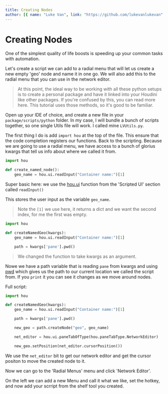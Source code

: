 ```yaml
---
title: Creating Nodes
author: [{ name: "Luke Van", link: "https://github.com/lukevanlukevan" }]
---
```


# Creating Nodes

One of the simplest quality of life boosts is speeding up your common tasks with automation.

Let's create a script we can add to a radial menu that will let us create a new empty 'geo' node and name it in one go. We will also add this to the radial menu that you can use in the network editor.

> At this point, the ideal way to be working with all these python setups is to create a personal package and have it linked into your Houdini like other packages. If you're confused by this, you can read more here. This tutorial uses those methods, so it's good to be familiar.

Open up your IDE of choice, and create a new file in your `package/scripts/python` folder. In my case, I will bundle a bunch of scripts together, so one single Utils file will work. I called mine `LVUtils.py`.

The first thing I do is add `import hou` at the top of the file. This ensure that the code completion registers our functions.
Back to the scripting. Because we are going to use a radial menu, we have access to a bunch of glorius kwargs that tell us info about where we called it from.

```python
import hou

def create_named_node():
	geo_name = hou.ui.readInput("Container name:")[1]
```

Super basic here: we use the [hou.ui](https://www.sidefx.com/docs/houdini/hom/hou/ui.html) function from the 'Scripted UI' section called `readInput()`

This stores the user input as the variable `geo_name`.

> Note the `[1]` we use here, it returns a dict and we want the second index, for me the first was empty.

```python
import hou

def createNamedGeo(kwargs):
	geo_name = hou.ui.readInput("Container name:")[1]

	path = kwargs['pane'].pwd()
```

> We changed the function to take kwargs as an argument.

Nowe we have a path variable that is reading `pane` from kwargs and using [pwd](https://www.sidefx.com/docs/houdini/hom/hou/pwd.html) which gives us the path to our current location we called the script from. If you `print` it you can see it changes as we move around nodes.

Full script:

```python
import hou

def createNamedGeo(kwargs):
	geo_name = hou.ui.readInput("Container name:")[1]

	path = kwargs['pane'].pwd()

	new_geo = path.createNode("geo", geo_name)

	net_editor = hou.ui.paneTabOfType(hou.paneTabType.NetworkEditor)

	new_geo.setPosition(net_editor.cursorPosition())
```

We use the `net_editor` bit to get our network editor and get the cursor positon to move the created node to it.

Now we can go to the 'Radial Menus' menu and click 'Network Editor'.

On the left we can add a new Menu and call it what we like, set the hotkey, and now add your scrript from the shelf tool you created.
